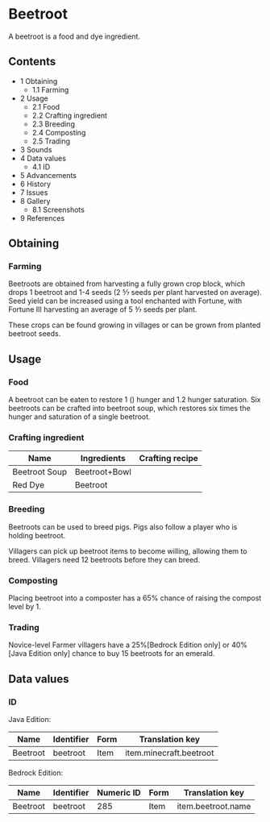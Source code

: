 # Beetroot
A beetroot is a food and dye ingredient.

## Contents
- 1 Obtaining
	- 1.1 Farming
- 2 Usage
	- 2.1 Food
	- 2.2 Crafting ingredient
	- 2.3 Breeding
	- 2.4 Composting
	- 2.5 Trading
- 3 Sounds
- 4 Data values
	- 4.1 ID
- 5 Advancements
- 6 History
- 7 Issues
- 8 Gallery
	- 8.1 Screenshots
- 9 References

## Obtaining
### Farming
Beetroots are obtained from harvesting a fully grown crop block, which drops 1 beetroot and 1-4 seeds (2 5⁄7 seeds per plant harvested on average). Seed yield can be increased using a tool enchanted with Fortune, with Fortune III harvesting an average of 5 3⁄7 seeds per plant.

These crops can be found growing in villages or can be grown from planted beetroot seeds.

## Usage
### Food
A beetroot can be eaten to restore 1 () hunger and 1.2 hunger saturation. Six beetroots can be crafted into beetroot soup, which restores six times the hunger and saturation of a single beetroot.

### Crafting ingredient
| Name          | Ingredients   | Crafting recipe |
|---------------|---------------|-----------------|
| Beetroot Soup | Beetroot+Bowl |                 |
| Red Dye       | Beetroot      |                 |

### Breeding
Beetroots can be used to breed pigs. Pigs also follow a player who is holding beetroot.

Villagers can pick up beetroot items to become willing, allowing them to breed. Villagers need 12 beetroots before they can breed.

### Composting
Placing beetroot into a composter has a 65% chance of raising the compost level by 1.

### Trading
Novice-level Farmer villagers have a 25%‌[Bedrock Edition  only] or 40%‌[Java Edition  only] chance to buy 15 beetroots for an emerald.

## Data values
### ID
Java Edition:

| Name     | Identifier | Form | Translation key         |
|----------|------------|------|-------------------------|
| Beetroot | beetroot   | Item | item.minecraft.beetroot |

Bedrock Edition:

| Name     | Identifier | Numeric ID | Form | Translation key    |
|----------|------------|------------|------|--------------------|
| Beetroot | beetroot   | 285        | Item | item.beetroot.name |

